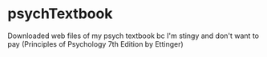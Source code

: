# psychTextbook
Downloaded web files of my psych textbook bc I'm stingy and don't want to pay 
(Principles of Psychology 7th Edition by Ettinger)
